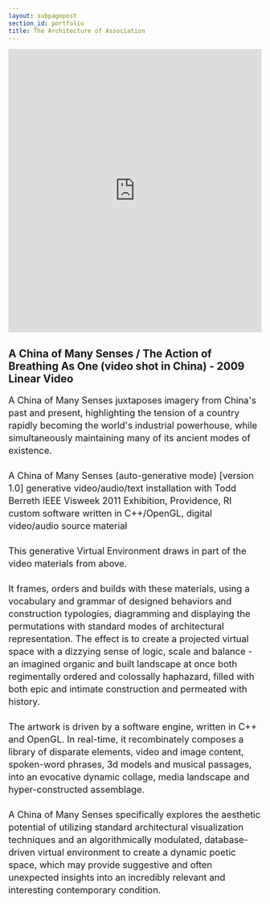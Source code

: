 ```yaml
---
layout: subpagepost
section_id: portfolio
title: The Architecture of Association
---
```

<div class="full">
    <div class="row">
        <div class="large-12 large-centered columns">
          <iframe src="https://player.vimeo.com/video/423197754" width="640" height="564" frameborder="0" allow="autoplay; fullscreen" allowfullscreen></iframe>
        </div>
    </div>
    <div class="Text_works">
    <h2>A China of Many Senses / The Action of Breathing As One (video shot in China) - 2009 Linear Video</h2>
<P style="line-height:25px; font-size: 18px">   
A China of Many Senses juxtaposes imagery from China's past and present, highlighting the tension of a country rapidly becoming the world's industrial powerhouse, while simultaneously maintaining many of its ancient modes of existence. 
<br><br>
A China of Many Senses (auto-generative mode)
[version 1.0] generative video/audio/text installation
with Todd Berreth
IEEE Visweek 2011 Exhibition, Providence, RI 
custom software written in C++/OpenGL, digital video/audio source material
<br><br>
This generative Virtual Environment draws in part of the video materials from above.
<br><br>
It frames, orders and builds with these materials, using a vocabulary and grammar of designed behaviors and construction typologies, diagramming and displaying the permutations with standard modes of architectural representation. The effect is to create a projected virtual space with a dizzying sense of logic, scale and balance - an imagined organic and built landscape at once both regimentally ordered and colossally haphazard, filled with both epic and intimate construction and permeated with history. 
<br><br>
The artwork is driven by a software engine, written in C++ and OpenGL. In real-time, it recombinately composes a library of disparate elements, video and image content, spoken-word phrases, 3d models and musical passages, into an evocative dynamic collage, media landscape and hyper-constructed assemblage. 
<br><br>
A China of Many Senses specifically explores the aesthetic potential of utilizing standard architectural visualization techniques and an algorithmically modulated, database-driven virtual environment to create a dynamic poetic space, which may provide suggestive and often unexpected insights into an incredibly relevant and interesting contemporary condition.
</P>
    </div>
</div>


